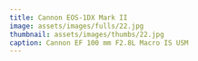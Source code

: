 ```yaml
---
title: Cannon EOS-1DX Mark II
image: assets/images/fulls/22.jpg
thumbnail: assets/images/thumbs/22.jpg
caption: Cannon EF 100 mm F2.8L Macro IS USM
---
```

